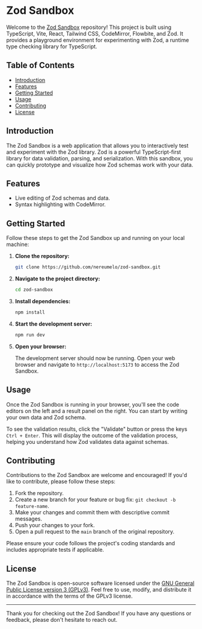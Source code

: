 # Zod Sandbox

Welcome to the [Zod Sandbox](https://zod-sandbox.vercel.app/) repository! This project is built using TypeScript, Vite, React, Tailwind CSS, CodeMirror, Flowbite, and Zod. It provides a playground environment for experimenting with Zod, a runtime type checking library for TypeScript.

## Table of Contents

- [Introduction](#introduction)
- [Features](#features)
- [Getting Started](#getting-started)
- [Usage](#usage)
- [Contributing](#contributing)
- [License](#license)

## Introduction

The Zod Sandbox is a web application that allows you to interactively test and experiment with the Zod library. Zod is a powerful TypeScript-first library for data validation, parsing, and serialization. With this sandbox, you can quickly prototype and visualize how Zod schemas work with your data.

## Features

- Live editing of Zod schemas and data.
- Syntax highlighting with CodeMirror.

## Getting Started

Follow these steps to get the Zod Sandbox up and running on your local machine:

1. **Clone the repository:**

   ```bash
   git clone https://github.com/nereumelo/zod-sandbox.git
   ```
2. **Navigate to the project directory:**

   ```bash
   cd zod-sandbox
   ```
3. **Install dependencies:**

   ```bash
   npm install
   ```
4. **Start the development server:**

   ```bash
   npm run dev
   ```
5. **Open your browser:**

   The development server should now be running. Open your web browser and navigate to `http://localhost:5173` to access the Zod Sandbox.

## Usage

Once the Zod Sandbox is running in your browser, you'll see the code editors on the left and a result panel on the right. You can start by writing your own data and Zod schema.

To see the validation results, click the "Validate" button or press the keys `Ctrl + Enter`. This will display the outcome of the validation process, helping you understand how Zod validates data against schemas.

## Contributing

Contributions to the Zod Sandbox are welcome and encouraged! If you'd like to contribute, please follow these steps:

1. Fork the repository.
2. Create a new branch for your feature or bug fix: `git checkout -b feature-name`.
3. Make your changes and commit them with descriptive commit messages.
4. Push your changes to your fork.
5. Open a pull request to the `main` branch of the original repository.

Please ensure your code follows the project's coding standards and includes appropriate tests if applicable.

## License

The Zod Sandbox is open-source software licensed under the [GNU General Public License version 3 (GPLv3)](LICENSE). Feel free to use, modify, and distribute it in accordance with the terms of the GPLv3 license.

---

Thank you for checking out the Zod Sandbox! If you have any questions or feedback, please don't hesitate to reach out.
